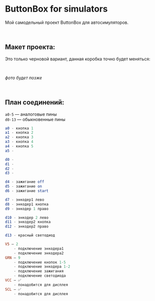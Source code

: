 # ButtonBox for simulators
Мой самодельный проект ButtonBox для автосимуляторов.

<br>

## Макет проекта:
Это только черновой вариант, данная коробка точно будет меняться:

<br>

*фото будет позже*

<br>

## План соединений:

`a0-5` — аналоговые пины
<br>
`d0-13` — обыкновенные пины

```elm
a0 - кнопка 1
a1 - кнопка 2
a2 - кнопка 3
a3 - кнопка 4
a4 - кнопка 5
a5 - 
```

```elm
d0 -
d1 -
d2 -
d3 -

d4 - зажигание off
d5 - зажигание on
d6 - зажигание start

d7 - энкодер1 лево
d8 - энкодер1 кнопка
d9 - энкодер 1 право

d10 - энкодер 2 лево
d11 - энкодер2 кнопка
d12 - энкодер2 право

d13 - красный светодиод
```

```elm
V5 — 2
    - подключение энкодера1
    - подключение энкодера2
GRN — 9
    - подключение кнопок 1-5
    - подключение энкодера 1-2
    - подключение зажигания 
    - подключение светодиода
VCC — ✅
    - понадобится для дисплея
SCL — ✅
    - понадобится для дисплея
```